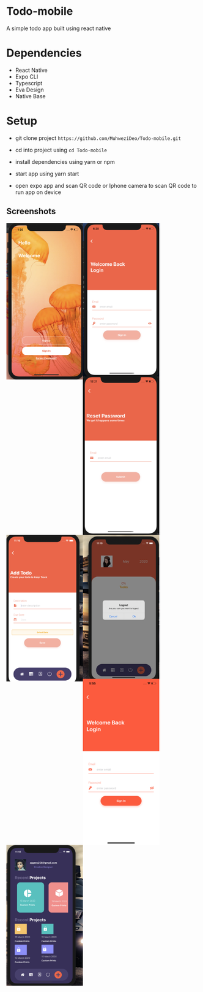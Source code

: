 # Todo-mobile
A simple todo app built using react native

# Dependencies

- React Native 
- Expo CLI
- Typescript
- Eva Design
- Native Base

# Setup

- git clone project `https://github.com/MuhweziDeo/Todo-mobile.git`

- cd into project using `cd Todo-mobile`

- install dependencies using yarn or npm

- start app using yarn start

- open expo app and scan QR code or Iphone camera to scan QR code to run app on device

## Screenshots
<div >
    <img align="left" src="/assets/1.png" width="200px"/> 
    <img align="left" src="/assets/2.png" width="200px"/> 
    <img align="left" src="/assets/3.png" width="200px"/> 
    <img align="left" src="/assets/4.png" width="200px"/> 
    <img align="left" src="/assets/5.png" width="200px"/> 
    <img align="left" src="/assets/6.png" width="200px"/> 
    <img align="left" src="/assets/7.png" width="200px"/>
</div>

